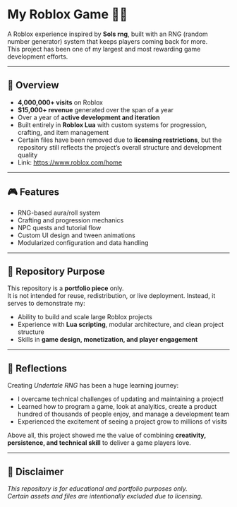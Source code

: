 # My Roblox Game 🎲✨

A Roblox experience inspired by **Sols rng**, built with an RNG (random number generator) system that keeps players coming back for more.  
This project has been one of my largest and most rewarding game development efforts.

---

## 🌟 Overview
- **4,000,000+ visits** on Roblox  
- **$15,000+ revenue** generated over the span of a year  
- Over a year of **active development and iteration**  
- Built entirely in **Roblox Lua** with custom systems for progression, crafting, and item management  
- Certain files have been removed due to **licensing restrictions**, but the repository still reflects the project’s overall structure and development quality
- Link: https://www.roblox.com/home

---

## 🎮 Features
- RNG-based aura/roll system
- Crafting and progression mechanics  
- NPC quests and tutorial flow  
- Custom UI design and tween animations  
- Modularized configuration and data handling  

---

## 📂 Repository Purpose
This repository is a **portfolio piece** only.  
It is not intended for reuse, redistribution, or live deployment. Instead, it serves to demonstrate my:
- Ability to build and scale large Roblox projects  
- Experience with **Lua scripting**, modular architecture, and clean project structure  
- Skills in **game design, monetization, and player engagement**  

---

## 🚀 Reflections
Creating *Undertale RNG* has been a huge learning journey:
- I overcame technical challenges of updating and maintaining a project!
- Learned how to program a game, look at analyitics, create a product hundred of thousands of people enjoy, and manage a development team
- Experienced the excitement of seeing a project grow to millions of visits  

Above all, this project showed me the value of combining **creativity, persistence, and technical skill** to deliver a game players love.

---

## 📌 Disclaimer
*This repository is for educational and portfolio purposes only.  
Certain assets and files are intentionally excluded due to licensing.*  
